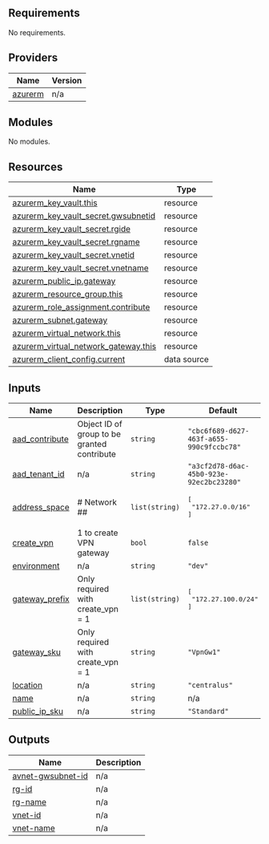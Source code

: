 ## Requirements

No requirements.

## Providers

| Name | Version |
|------|---------|
| <a name="provider_azurerm"></a> [azurerm](#provider\_azurerm) | n/a |

## Modules

No modules.

## Resources

| Name | Type |
|------|------|
| [azurerm_key_vault.this](https://registry.terraform.io/providers/hashicorp/azurerm/latest/docs/resources/key_vault) | resource |
| [azurerm_key_vault_secret.gwsubnetid](https://registry.terraform.io/providers/hashicorp/azurerm/latest/docs/resources/key_vault_secret) | resource |
| [azurerm_key_vault_secret.rgide](https://registry.terraform.io/providers/hashicorp/azurerm/latest/docs/resources/key_vault_secret) | resource |
| [azurerm_key_vault_secret.rgname](https://registry.terraform.io/providers/hashicorp/azurerm/latest/docs/resources/key_vault_secret) | resource |
| [azurerm_key_vault_secret.vnetid](https://registry.terraform.io/providers/hashicorp/azurerm/latest/docs/resources/key_vault_secret) | resource |
| [azurerm_key_vault_secret.vnetname](https://registry.terraform.io/providers/hashicorp/azurerm/latest/docs/resources/key_vault_secret) | resource |
| [azurerm_public_ip.gateway](https://registry.terraform.io/providers/hashicorp/azurerm/latest/docs/resources/public_ip) | resource |
| [azurerm_resource_group.this](https://registry.terraform.io/providers/hashicorp/azurerm/latest/docs/resources/resource_group) | resource |
| [azurerm_role_assignment.contribute](https://registry.terraform.io/providers/hashicorp/azurerm/latest/docs/resources/role_assignment) | resource |
| [azurerm_subnet.gateway](https://registry.terraform.io/providers/hashicorp/azurerm/latest/docs/resources/subnet) | resource |
| [azurerm_virtual_network.this](https://registry.terraform.io/providers/hashicorp/azurerm/latest/docs/resources/virtual_network) | resource |
| [azurerm_virtual_network_gateway.this](https://registry.terraform.io/providers/hashicorp/azurerm/latest/docs/resources/virtual_network_gateway) | resource |
| [azurerm_client_config.current](https://registry.terraform.io/providers/hashicorp/azurerm/latest/docs/data-sources/client_config) | data source |

## Inputs

| Name | Description | Type | Default | Required |
|------|-------------|------|---------|:--------:|
| <a name="input_aad_contribute"></a> [aad\_contribute](#input\_aad\_contribute) | Object ID of group to be granted contribute | `string` | `"cbc6f689-d627-463f-a655-990c9fccbc78"` | no |
| <a name="input_aad_tenant_id"></a> [aad\_tenant\_id](#input\_aad\_tenant\_id) | n/a | `string` | `"a3cf2d78-d6ac-45b0-923e-92ec2bc23280"` | no |
| <a name="input_address_space"></a> [address\_space](#input\_address\_space) | # Network ## | `list(string)` | <pre>[<br>  "172.27.0.0/16"<br>]</pre> | no |
| <a name="input_create_vpn"></a> [create\_vpn](#input\_create\_vpn) | 1 to create VPN gateway | `bool` | `false` | no |
| <a name="input_environment"></a> [environment](#input\_environment) | n/a | `string` | `"dev"` | no |
| <a name="input_gateway_prefix"></a> [gateway\_prefix](#input\_gateway\_prefix) | Only required with create\_vpn = 1 | `list(string)` | <pre>[<br>  "172.27.100.0/24"<br>]</pre> | no |
| <a name="input_gateway_sku"></a> [gateway\_sku](#input\_gateway\_sku) | Only required with create\_vpn = 1 | `string` | `"VpnGw1"` | no |
| <a name="input_location"></a> [location](#input\_location) | n/a | `string` | `"centralus"` | no |
| <a name="input_name"></a> [name](#input\_name) | n/a | `string` | n/a | yes |
| <a name="input_public_ip_sku"></a> [public\_ip\_sku](#input\_public\_ip\_sku) | n/a | `string` | `"Standard"` | no |

## Outputs

| Name | Description |
|------|-------------|
| <a name="output_avnet-gwsubnet-id"></a> [avnet-gwsubnet-id](#output\_avnet-gwsubnet-id) | n/a |
| <a name="output_rg-id"></a> [rg-id](#output\_rg-id) | n/a |
| <a name="output_rg-name"></a> [rg-name](#output\_rg-name) | n/a |
| <a name="output_vnet-id"></a> [vnet-id](#output\_vnet-id) | n/a |
| <a name="output_vnet-name"></a> [vnet-name](#output\_vnet-name) | n/a |
